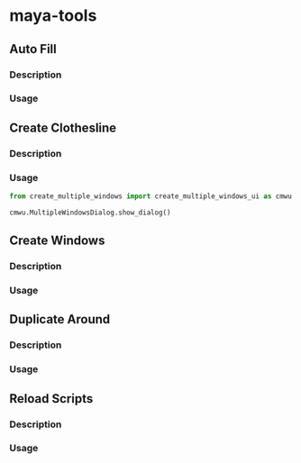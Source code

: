 # maya-tools

## Auto Fill

### Description

### Usage

## Create Clothesline

### Description

### Usage

```python
from create_multiple_windows import create_multiple_windows_ui as cmwu

cmwu.MultipleWindowsDialog.show_dialog()
```

## Create Windows

### Description

### Usage

## Duplicate Around

### Description

### Usage

## Reload Scripts

### Description

### Usage
